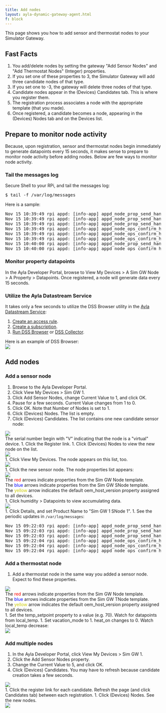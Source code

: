 ```yaml
---
title: Add nodes
layout: ayla-dynamic-gateway-agent.html
f: block
---
```


This page shows you how to add sensor and thermostat nodes to your Simulator Gateway. 

## Fast Facts

1. You add/delete nodes by setting the gateway "Add Sensor Nodes" and "Add Thermostat Nodes" (Integer) properties.
1. If you set one of these properties to 3, the Simulator Gateway will add three candidate nodes of that type.
1. If you set one to -3, the gateway will delete three nodes of that type.
1. Candidate nodes appear in the (Devices) Candidates tab. This is where you register them.
1. The registration process associates a node with the appropriate template (that you made).
1. Once registered, a candidate becomes a node, appearing in the (Devices) Nodes tab and on the Devices list.

## Prepare to monitor node activity

Because, upon registration, sensor and thermostat nodes begin immediately to generate datapoints every 15 seconds, it makes sense to prepare to monitor node activity before adding nodes. Below are few ways to monitor node activity.

### Tail the messages log

Secure Shell to your RPi, and tail the messages log:
<pre class="light">
$ tail -f /var/log/messages
</pre>
<div>Here is a sample:</div>
<pre>
Nov 15 10:39:49 rpi appd: [info-app] appd_node_prop_send_handler: batching node property: sensor_sim_01::s1:gg_sens:temp = 55.331
Nov 15 10:39:49 rpi appd: [info-app] appd_node_prop_send_handler: batching node property: sensor_sim_01::s1:gg_sens:humidity = 59.640
Nov 15 10:39:49 rpi appd: [info-app] appd_node_prop_send_handler: batching node property: sensor_sim_01::s1:gg_sens:light_level = 71.107
Nov 15 10:39:49 rpi appd: [info-app] appd_node_ops_confirm_handler: node prop sensor_sim_01::s1:gg_sens:temp sent successfully to dests 01
Nov 15 10:39:49 rpi appd: [info-app] appd_node_ops_confirm_handler: node prop sensor_sim_01::s1:gg_sens:humidity sent successfully to dests 01
Nov 15 10:39:49 rpi appd: [info-app] appd_node_ops_confirm_handler: node prop sensor_sim_01::s1:gg_sens:light_level sent successfully to dests 01
Nov 15 10:40:00 rpi appd: [info-app] appd_node_prop_send_handler: batching node property: thermostat_sim_02::s1:gg_tstat:local_temp = 65.709
Nov 15 10:40:00 rpi appd: [info-app] appd_node_ops_confirm_handler: node prop thermostat_sim_02::s1:gg_tstat:local_temp sent successfully to dests 01
</pre>

### Monitor property datapoints

In the Ayla Developer Portal, browse to View My Devices &gt; A Sim GW Node &gt; A Property &gt; Datapoints. Once registered, a node will generate data every 15 seconds.

### Utilize the Ayla Datastream Service

It takes only a few seconds to utilize the DSS Browser utility in the [Ayla Datastream Service](https://docs.aylanetworks.com/cloud/ayla-datastream-service/):

1. [Create an access rule](https://docs.aylanetworks.com/cloud/ayla-datastream-service/getting-started/create-an-access-rule/).
1. [Create a subscription](https://docs.aylanetworks.com/cloud/ayla-datastream-service/getting-started/create-subscriptions/).
1. [Run DSS Browser](https://docs.aylanetworks.com/cloud/ayla-datastream-service/dss-browser/) or [DSS Collector](https://docs.aylanetworks.com/cloud/ayla-datastream-service/dss-collector/).

<div>Here is an example of DSS Browser:</div>
<div class="row">
<div class="col-lg-9 col-md-10 col-sm-12">
<img class="img-fluid img-top-bottom" src="dss-browser-example.png">
</div>
</div>

## Add nodes

### Add a sensor node

1. Browse to the Ayla Developer Portal.
1. Click View My Devices > Sim GW 1.
1. Click Add Sensor Nodes, change Current Value to 1, and click OK.
1. Pause for a few seconds. Current Value changes from 1 to 0.
1. Click OK. Note that Number of Nodes is set to 1.
1. Click (Devices) Nodes. The list is empty.
1. Click (Devices) Candidates. The list contains one new candidate sensor node:
<div class="row">
<div class="col-lg-6 col-md-9 col-sm-12">
<img class="img-fluid img-top-bottom" src="sensor-node-candidate.png">
</div>
</div>
The serial number begin with "V" indicating that the node is a "virtual" device.
1. Click the Register link.
1. Click (Devices) Nodes to view the new node on the list.
<div class="row">
<div class="col-lg-6 col-md-9 col-sm-12">
<img class="img-fluid img-top-bottom" src="sensor-node.png">
</div>
</div>
1. Click View My Devices. The node appears on this list, too.
<div class="row">
<div class="col-lg-6 col-md-9 col-sm-12">
<img class="img-fluid img-top-bottom" src="node-on-devices-list.png">
</div>
</div>
1. Click the new sensor node. The node properties list appears:
<div class="row">
<div class="col-lg-6 col-md-9 col-sm-12">
<img class="img-fluid img-top-bottom" src="sensor-node-properties.png">
</div>
</div>
<div>The <span style="color:red;">red</span> arrows indicate properties from the Sim GW Node template.</div>
<div>The <span style="color:blue;">blue</span> arrows indicate properties from the Sim GW SNode template.</div>
<div>The <span style="color:#cccc00;">yellow</span> arrow indicates the default oem_host_version property assigned to all devices.</div>
1. Click humidity &gt; Datapoints to view accumulating data.
<div class="row">
<div class="col-lg-6 col-md-9 col-sm-12">
<img class="img-fluid img-top-bottom" src="datapoints.png">
</div>
</div>
1. Click Details, and set Product Name to "Sim GW 1 SNode 1".
1. See the periodic updates in <code>/var/log/messages</code>:
<pre>
Nov 15 09:22:03 rpi appd: [info-app] appd_node_prop_send_handler: batching node property: sensor_sim_01::s1:gg_sens:temp = 53.767
Nov 15 09:22:03 rpi appd: [info-app] appd_node_prop_send_handler: batching node property: sensor_sim_01::s1:gg_sens:humidity = 63.059
Nov 15 09:22:03 rpi appd: [info-app] appd_node_prop_send_handler: batching node property: sensor_sim_01::s1:gg_sens:light_level = 56.244
Nov 15 09:22:04 rpi appd: [info-app] appd_node_ops_confirm_handler: node prop sensor_sim_01::s1:gg_sens:temp sent successfully to dests 01
Nov 15 09:22:04 rpi appd: [info-app] appd_node_ops_confirm_handler: node prop sensor_sim_01::s1:gg_sens:humidity sent successfully to dests 01
Nov 15 09:22:04 rpi appd: [info-app] appd_node_ops_confirm_handler: node prop sensor_sim_01::s1:gg_sens:light_level sent successfully to dests 01
</pre>

### Add a thermostat node

1. Add a thermostat node in the same way you added a sensor node. Expect to find these properties.
<div class="row">
<div class="col-lg-6 col-md-9 col-sm-12">
<img class="img-fluid img-top-bottom" src="thermostat-node-properties.png">
</div>
</div>
<div>The <span style="color:red;">red</span> arrows indicate properties from the Sim GW Node template.</div>
<div>The <span style="color:blue;">blue</span> arrows indicate properties from the Sim GW TNode template.</div>
<div>The <span style="color:#cccc00;">yellow</span> arrow indicates the default oem_host_version property assigned to all devices.</div>
1. Set the temp_setpoint property to a value (e.g. 70). Watch for datapoints from local_temp.
1. Set vacation_mode to 1. heat_on changes to 0. Watch local_temp decrease:
<div class="row">
<div class="col-lg-4 col-md-8 col-sm-12">
<img class="img-fluid img-top-bottom" src="vacation-mode.png">
</div>
</div>

### Add multiple nodes

1. In the Ayla Developer Portal, click View My Devices &gt; Sim GW 1.
1. Click the Add Sensor Nodes property.
1. Change the Current Value to 5, and click OK.
1. Click (Devices) Candidates. You may have to refresh because candidate creation takes a few seconds.
<div class="row">
<div class="col-lg-6 col-md-9 col-sm-12">
<img class="img-fluid img-top-bottom" src="five-candidate-nodes.png">
</div>
</div>
1. Click the register link for each candidate. Refresh the page (and click Candidates tab) between each registration.
1. Click (Devices) Nodes. See the new nodes. 
<div class="row">
<div class="col-lg-5 col-md-8 col-sm-12">
<img class="img-fluid img-top-bottom" src="all-nodes.png">
</div>
</div>
